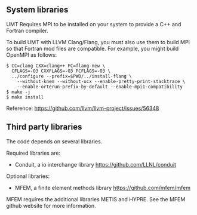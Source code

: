 System libraries
-----------------------
UMT Requires MPI to be installed on your system to provide a C++ and Fortran compiler.

To build UMT with LLVM Clang/Flang, you must also use them to build MPI so that
Fortran mod files are compatible.  For example, you might build OpenMPI as
follows:

```
$ CC=clang CXX=clang++ FC=flang-new \
  CFLAGS=-O3 CXXFLAGS=-O3 FCFLAGS=-O3 \
  ../configure --prefix=$PWD/../install-flang \
    --without-knem --without-ucx --enable-pretty-print-stacktrace \
    --enable-orterun-prefix-by-default --enable-mpi1-compatibility
$ make -j
$ make install
```

Reference: <https://github.com/llvm/llvm-project/issues/56348>

Third party libraries
-----------------------
The code depends on several libraries.

Required libraries are:
- Conduit, a io interchange library
  https://github.com/LLNL/conduit

Optional libraries:
- MFEM, a finite element methods library
  https://github.com/mfem/mfem

MFEM requires the additional libraries METIS and HYPRE.  See the MFEM github website for more information.
